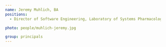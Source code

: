 ```yaml
---
name: Jeremy Muhlich, BA
positions:
  - Director of Software Engineering, Laboratory of Systems Pharmacology

photo: people/muhlich-jeremy.jpg

group: principals
---
```

